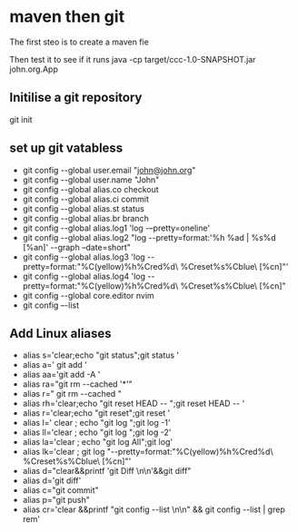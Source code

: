 # maven then git

The first steo is to create a maven fie 

Then test it to see if it runs 
java -cp target/ccc-1.0-SNAPSHOT.jar john.org.App

## Initilise a git repository
git init


## set up git vatabless
- git config --global user.email "john@john.org"
- git config --global user.name  "John"
- git config --global alias.co checkout
- git config --global alias.ci commit
- git config --global alias.st status
- git config --global alias.br branch
- git config --global alias.log1 'log -–pretty=oneline'
- git config --global alias.log2 "log --pretty=format:'%h %ad | %s%d [%an]' --graph –date=short"
- git config --global alias.log3 'log --pretty=format:"%C(yellow)%h%Cred%d\ %Creset%s%Cblue\ [%cn]"'
- git config --global alias.log4 'log --pretty=format:"%C(yellow)%h%Cred%d\ %Creset%s%Cblue\ [%cn]"
- git config --global core.editor nvim
- git config –-list



## Add Linux aliases 
- alias s='clear;echo "git status";git status '
- alias a=' git add '
- alias aa='git add -A '
- alias ra="git rm --cached '*'"
- alias r=" git rm --cached "
- alias rh='clear;echo "git reset HEAD -- ";git reset HEAD -- '
- alias r='clear;echo "git reset";git reset '
- alias l=' clear ; echo "git log ";git log -1'
- alias ll='clear ; echo "git log ";git log -2'
- alias la='clear ; echo "git log All";git log'
- alias lk='clear ; git log "--pretty=format:\"%C(yellow)%h%Cred%d\\ %Creset%s%Cblue\\ [%cn]\"'
- alias d="clear&&printf 'git Diff \n\n'&&git diff"
- alias d='git diff'
- alias c="git commit"
- alias p="git push"
- alias cr='clear &&printf  "git config --list \n\n" && git config --list | grep rem'


